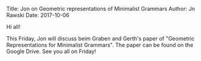 Title: Jon on Geometric representations of Minimalist Grammars
Author: Jn Rawski
Date: 2017-10-06

Hi all!

This Friday, Jon will discuss beim Graben and Gerth's paper of "Geometric Representations for Minimalist Grammars". The paper can be found on the Google Drive. 
See you all on Friday!